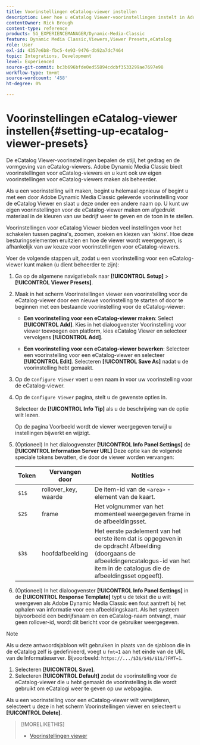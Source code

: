 ```yaml
---
title: Voorinstellingen eCatalog-viewer instellen
description: Leer hoe u eCatalog Viewer-voorinstellingen instelt in Adobe Dynamic Media Classic.
contentOwner: Rick Brough
content-type: reference
products: SG_EXPERIENCEMANAGER/Dynamic-Media-Classic
feature: Dynamic Media Classic,Viewers,Viewer Presets,eCatalog
role: User
exl-id: 4357e6b8-fbc5-4e93-9476-db92a7dc7464
topic: Integrations, Development
level: Experienced
source-git-commit: bc3b696bfde0ed55894cdcbf3533299ae7697e98
workflow-type: tm+mt
source-wordcount: '458'
ht-degree: 0%

---
```


# Voorinstellingen eCatalog-viewer instellen{#setting-up-ecatalog-viewer-presets}

De eCatalog Viewer-voorinstellingen bepalen de stijl, het gedrag en de vormgeving van eCatalog-viewers. Adobe Dynamic Media Classic biedt voorinstellingen voor eCatalog-viewers en u kunt ook uw eigen voorinstellingen voor eCatalog-viewers maken als beheerder.

Als u een voorinstelling wilt maken, begint u helemaal opnieuw of begint u met een door Adobe Dynamic Media Classic geleverde voorinstelling voor de eCatalog Viewer en slaat u deze onder een andere naam op. U kunt uw eigen voorinstellingen voor de eCatalog-viewer maken om afgedrukt materiaal in de kleuren van uw bedrijf weer te geven en de toon in te stellen.

Voorinstellingen voor eCatalog Viewer bieden veel instellingen voor het schakelen tussen pagina&#39;s, zoomen, zoeken en kiezen van &#39;skins&#39;. Hoe deze besturingselementen eruitzien en hoe de viewer wordt weergegeven, is afhankelijk van uw keuze voor voorinstellingen voor eCatalog-viewers.

Voer de volgende stappen uit, zodat u een voorinstelling voor een eCatalog-viewer kunt maken (u dient beheerder te zijn):

1. Ga op de algemene navigatiebalk naar **[!UICONTROL Setup]** > **[!UICONTROL Viewer Presets]**.
1. Maak in het scherm Voorinstellingen viewer een voorinstelling voor de eCatalog-viewer door een nieuwe voorinstelling te starten of door te beginnen met een bestaande voorinstelling voor de eCatalog-viewer:

   * **Een voorinstelling voor een eCatalog-viewer maken**: Select **[!UICONTROL Add]**. Kies in het dialoogvenster Voorinstelling voor viewer toevoegen een platform, kies eCatalog Viewer en selecteer vervolgens **[!UICONTROL Add]**.

   * **Een voorinstelling voor een eCatalog-viewer bewerken**: Selecteer een voorinstelling voor een eCatalog-viewer en selecteer **[!UICONTROL Edit]**. Selecteren **[!UICONTROL Save As]** nadat u de voorinstelling hebt gemaakt.

1. Op de `Configure Viewer` voert u een naam in voor uw voorinstelling voor de eCatalog-viewer.
1. Op de `Configure Viewer` pagina, stelt u de gewenste opties in.

   Selecteer de **[!UICONTROL Info Tip]** als u de beschrijving van de optie wilt lezen.

   Op de pagina Voorbeeld wordt de viewer weergegeven terwijl u instellingen bijwerkt en wijzigt.

1. (Optioneel) In het dialoogvenster **[!UICONTROL Info Panel Settings]** de **[!UICONTROL Information Server URL]** Deze optie kan de volgende speciale tokens bevatten, die door de viewer worden vervangen:

   | Token | Vervangen door | Notities |
   | --- | --- | --- |
   | `$1$` | rollover_key, waarde | De item-id van de `<area>` -element van de kaart. |
   | `$2$` | frame | Het volgnummer van het momenteel weergegeven frame in de afbeeldingsset. |
   | `$3$` | hoofdafbeelding | Het eerste padelement van het eerste item dat is opgegeven in de opdracht Afbeelding (doorgaans de afbeeldingencatalogus-id van het item in de catalogus die de afbeeldingsset opgeeft). |

1. (Optioneel) In het dialoogvenster **[!UICONTROL Info Panel Settings]** in de **[!UICONTROL Response Template]** typt u de tekst die u wilt weergeven als Adobe Dynamic Media Classic een fout aantreft bij het ophalen van informatie voor een afbeeldingskaart. Als het systeem bijvoorbeeld een bedrijfsnaam en een eCatalog-naam ontvangt, maar geen rollover-id, wordt dit bericht voor de gebruiker weergegeven.

>[!NOTE]
>
>Als u deze antwoordsjabloon wilt gebruiken in plaats van de sjabloon die in de eCatalog zelf is gedefinieerd, voegt u `fmt=1` aan het einde van de URL van de Informatieserver. Bijvoorbeeld: `https://.../$3$/$4$/$1$/?FMT=1`.

1. Selecteren **[!UICONTROL Save]**.
1. Selecteren **[!UICONTROL Default]** zodat de voorinstelling voor de eCatalog-viewer die u hebt gemaakt de voorinstelling is die wordt gebruikt om eCatalogi weer te geven op uw webpagina.

Als u een voorinstelling voor een eCatalog-viewer wilt verwijderen, selecteert u deze in het scherm Voorinstellingen viewer en selecteert u **[!UICONTROL Delete]**.

>[!MORELIKETHIS]
>
>* [Voorinstellingen viewer](application-setup.md#viewer_presets)
